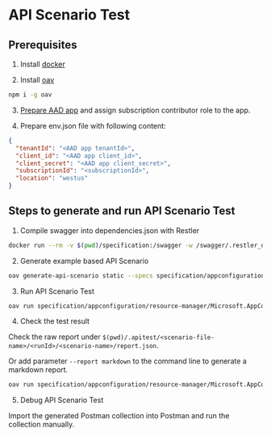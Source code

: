 # API Scenario Test

## Prerequisites

1. Install [docker](https://docs.docker.com/get-docker/)


2. Install [oav](https://www.npmjs.com/package/oav)

```bash
npm i -g oav
```

3. [Prepare AAD app](https://docs.microsoft.com/azure/active-directory/develop/howto-create-service-principal-portal) and assign subscription contributor role to the app.

4. Prepare env.json file with following content:

```json
{
  "tenantId": "<AAD app tenantId>",
  "client_id": "<AAD app client_id>",
  "client_secret": "<AAD app client_secret>",
  "subscriptionId": "<subscriptionId>",
  "location": "westus"
}
```

## Steps to generate and run API Scenario Test

1. Compile swagger into dependencies.json with Restler

```bash
docker run --rm -v $(pwd)/specification:/swagger -w /swagger/.restler_output mcr.microsoft.com/restlerfuzzer/restler dotnet /RESTler/restler/Restler.dll compile --api_spec /swagger/appconfiguration/resource-manager/Microsoft.AppConfiguration/stable/2022-05-01/appconfiguration.json
```

2. Generate example based API Scenario

```bash
oav generate-api-scenario static --specs specification/appconfiguration/resource-manager/Microsoft.AppConfiguration/stable/2022-05-01/appconfiguration.json --dependency specification/.restler_output/Compile/dependencies.json -o specification/appconfiguration/resource-manager/Microsoft.AppConfiguration/stable/2022-05-01/scenarios --useExample
```

3. Run API Scenario Test

```bash
oav run specification/appconfiguration/resource-manager/Microsoft.AppConfiguration/stable/2022-05-01/scenarios/basic.yaml --tag=package-2022-05-01 -e ~/dogfooding/test-apiscenario/.env -l verbose
```

4. Check the test result

Check the raw report under `$(pwd)/.apitest/<scenario-file-name>/<runId>/<scenario-name>/report.json`.

Or add parameter `--report markdown` to the command line to generate a markdown report.
```bash
oav run specification/appconfiguration/resource-manager/Microsoft.AppConfiguration/stable/2022-05-01/scenarios/basic.yaml --tag=package-2022-05-01 -e ~/dogfooding/test-apiscenario/.env -l verbose --report markdown
```

5. Debug API Scenario Test

Import the generated Postman collection into Postman and run the collection manually.
